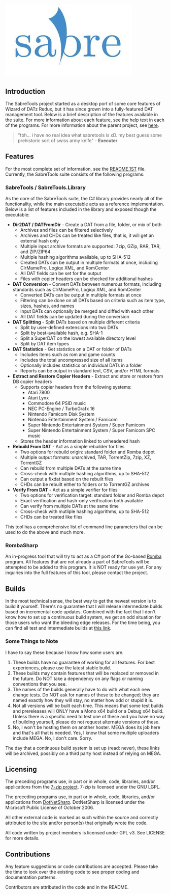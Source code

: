 # ![](images/sabretools-rect.png)

## Introduction

The SabreTools project started as a desktop port of some core features of Wizard of DATz Redux, but it has since grown into a fully-featured DAT management tool. Below is a brief description of the features available in the suite. For more information about each feature, see the help text in each of the programs. For more information about the parent project, see [here](https://github.com/SabreTools/wizzardRedux).

> "tbh...  i have no real idea what sabretools is xD. my best guess  some prehistoric sort of swiss army knife" - **Executer**

## Features

For the most complete set of information, see the [README.1ST](https://raw.githubusercontent.com/SabreTools/SabreTools/master/SabreTools.Library/README.1ST) file. Currently, the SabreTools suite consists of the following programs:

### SabreTools / SabreTools.Library

As the core of the SabreTools suite, the C# library provides nearly all of the functionality, while the main executable acts as a reference implementation. Below is a list of features included in the library and exposed though the executable:

* **Dir2DAT / DATFromDir** - Create a DAT from a file, folder, or mix of both
	* Archives and files can be filtered selectively
	* Archives and CHDs can be treated like files, that is, it will get an external hash only
	* Multiple input archive formats are supported: 7zip, GZip, RAR, TAR, and ZIP/ZIP64
	* Multiple hashing algorithms available, up to SHA-512
	* Created DATs can be output in multiple formats at once, including ClrMamePro, Logiqx XML, and RomCenter
	* All DAT fields can be set for the output
	* Files with copier headers can be checked for additional hashes
* **DAT Conversion** - Convert DATs between numerous formats, including standards such as ClrMamePro, Logiqx XML, and RomCenter
	* Converted DATs can be output in multiple formats at once
	* Filtering can be done on all DATs based on criteria such as item type, sizes, hashes, and names
	* Input DATs can optionally be merged and diffed with each other
	* All DAT fields can be updated during the conversion
* **DAT Splitting** - Split DATs based on multiple different criteria
	* Split by user-defined extensions into two DATs
	* Split by best-available hash, e.g. SHA-1
	* Split a SuperDAT on the lowest available directory level
	* Split by DAT item types
* **DAT Statistics** - Get statistics on a DAT or folder of DATs
	* Includes items such as rom and game counts
	* Includes the total uncompressed size of all items
	* Optionally includes statistics on individual DATs in a folder
	* Reports can be output in standard text, CSV, and/or HTML formats
* **Extract and Restore Copier Headers** - Extract and store or restore from DB copier headers
	* Supports copier headers from the following systems:
		* Atari 7800
		* Atari Lynx
		* Commodore 64 PSID music
		* NEC PC-Engine / TurboGrafx 16
		* Nintendo Famicom Disk System
		* Nintendo Entertainment System / Famicom
		* Super Nintendo Entertainment System / Super Famicom
		* Super Nintendo Entertainment System / Super Famicom SPC music
	* Stores the header information linked to unheadered hash
* **Rebuild From DAT** - Act as a simple rebuilder for files
	* Two options for rebuild origin: standard folder and Romba depot
	* Multiple output formats: unarchived, TAR, TorrentZip, 7zip, XZ, TorrentGZ
	* Can rebuild from multiple DATs at the same time
	* Cross-check with multiple hashing algorithms, up to SHA-512
	* Can output a fixdat based on the rebuilt files
	* CHDs can be rebuilt either to folders or to TorrentGZ archives
* **Verify From DAT** - Act as a simple verifier for files
	* Two options for verification target: standard folder and Romba depot
	* Exact verification and hash-only verification both available
	* Can verify from multiple DATs at the same time
	* Cross-check with mutliple hashing algorithms, up to SHA-512
	* CHDs can be treated like files

This tool has a comprehensive list of command line parameters that can be used to do the above and much more.

### RombaSharp

An in-progress tool that will try to act as a C# port of the Go-based [Romba](https://github.com/uwedeportivo/romba/) program. All features that are not already a part of SabreTools will be attempted to be added to this program. It is NOT ready for use yet. For any inquiries into the full features of this tool, please contact the project.

## Builds

In the most technical sense, the best way to get the newest version is to build it yourself. There's no guarantee that I will release intermediate builds based on incremental code updates. Combined with the fact that I don't know how to set up a continuous build system, we get an odd situation for those users who want the bleeding edge releases. For the time being, you can find all test and intermediate builds at [this link](https://mega.nz/#F!8JUhWZxT!h4DnCsgcBsMH3RRDKv27CA).

### Some Things to Note

I have to say these because I know how some users are.

1. These builds have no guarantee of working for all features. For best experiences, please use the latest stable build.
2. These builds may contain features that will be replaced or removed in the future. Do NOT take a dependency on any flags or naming conventions that you see.
3. The names of the builds generally have to do with what each new change tests. Do NOT ask for names of these to be changed; they are named exactly how they will stay, no matter how odd or stupid it is.
4. Not all versions will be built each time. This means that some test builds and prereleases will ONLY have a Mono x64 build or a Debug x64 build. Unless there is a specific need to test one of these and you have no way of building yourself, please do not request alternate versions of these.
5. No, I won't be hosting them on another hoster. MEGA does its job here and that's all that is needed. Yes, I know that some multiple uploaders include MEGA. No, I don't care. Sorry.

The day that a continuous build system is set up (read: never), these links will be archived, possibly on a third party host instead of relying on MEGA.

## Licensing

The preceding programs use, in part or in whole, code, libraries, and/or applications from the [7-zip project](http://www.7-zip.org). 7-zip is licensed under the GNU LGPL.

The preceding programs use, in part or in whole, code, libraries, and/or applications from [DotNetSharp](https://dotnetzip.codeplex.com). DotNetSharp is licensed under the Microsoft Public License of October 2006.

All other external code is marked as such within the source and correctly attributed to the site and/or person(s) that originally wrote the code.

All code written by project members is licensed under GPL v3. See LICENSE for more details.

## Contributions

Any feature suggestions or code contributions are accepted. Please take the time to look over the existing code to see proper coding and documentation patterns.

Contributors are attributed in the code and in the README.